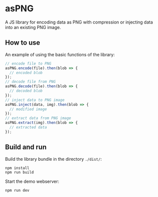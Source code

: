 # asPNG

A JS library for encoding data as PNG with compression or injecting data into an existing PNG image.

## How to use

An example of using the basic functions of the library:

```js
// encode file to PNG
asPNG.encode(file).then(blob => {
  // encoded blob
});
// decode file from PNG
asPNG.decode(file).then(blob => {
  // decoded blob
});
// inject data to PNG image
asPNG.inject(data, img).then(blob => {
  // modified image
});
// extract data from PNG image
asPNG.extract(img).then(blob => {
  // extracted data
});
```

## Build and run

Build the library bundle in the directory `./dist/`:

```
npm install
npm run build
```

Start the demo webserver:

```
npm run dev
```
